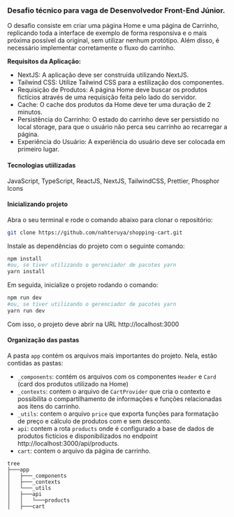 ### Desafio técnico para vaga de Desenvolvedor Front-End Júnior.

O desafio consiste em criar uma página Home e uma página de Carrinho,
replicando toda a interface de exemplo de forma responsiva e o mais
próxima possível da original, sem utilizar nenhum protótipo. Além disso, é
necessário implementar corretamente o fluxo do carrinho.

**Requisitos da Aplicação:**

- NextJS: A aplicação deve ser construída utilizando NextJS.
- Tailwind CSS: Utilize Tailwind CSS para a estilização dos componentes.
- Requisição de Produtos: A página Home deve buscar os produtos fictícios através
  de uma requisição feita pelo lado do servidor.
- Cache: O cache dos produtos da Home deve ter uma duração de 2 minutos.
- Persistência do Carrinho: O estado do carrinho deve ser persistido no local
  storage, para que o usuário não perca seu carrinho ao recarregar a página.
- Experiência do Usuário: A experiência do usuário deve ser colocada em primeiro
  lugar.

#### Tecnologias utiilizadas

JavaScript, TypeScript, ReactJS, NextJS, TailwindCSS, Prettier, Phosphor Icons

#### Inicializando projeto

Abra o seu terminal e rode o comando abaixo para clonar o repositório:

```bash
git clone https://github.com/nahteruya/shopping-cart.git
```

Instale as dependências do projeto com o seguinte comando:

```bash
npm install
#ou, se tiver utilizando o gerenciador de pacotes yarn
yarn install
```

Em seguida, inicialize o projeto rodando o comando:

```bash
npm run dev
#ou, se tiver utilizando o gerenciador de pacotes yarn
yarn run dev
```

Com isso, o projeto deve abrir na URL http://localhost:3000

#### Organização das pastas

A pasta `app` contém os arquivos mais importantes do projeto. Nela, estão contidas as pastas:

- `_components`: contém os arquivos com os componentes `Header` e `Card` (card dos produtos utilizado na Home)
- `_contexts`: contem o arquivo de `CartProvider` que cria o contexto e possibilita o compartilhamento de informações e funções relacionadas aos itens do carrinho.
- `_utils`: contem o arquivo `price` que exporta funções para formatação de preço e cálculo de produtos com e sem desconto.
- `api`: contem a rota `products` onde é configurado a base de dados de produtos fictícios e disponibilizados no endpoint http://localhost:3000/api/products.
- `cart`: contem o arquivo da página de carrinho.

```shell
tree
├───app
│   ├───_components
│   ├───_contexts
│   └───_utils
│   ├───api
│   │   └───products
│   ├───cart
```
